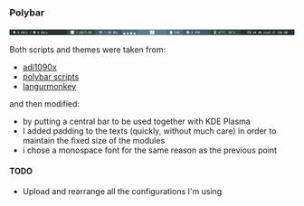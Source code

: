 ### Polybar

![Polybar Preview](Polybar_preview.png?raw=true "Polybar Preview")

Both scripts and themes were taken from:

* [adi1090x](https://github.com/adi1090x/polybar-themes)
* [polybar scripts](https://github.com/polybar/polybar-scripts)
* [langurmonkey](https://gitlab.com/langurmonkey/dotfiles/blob/master/polybar/scripts/memory.sh)

and then modified:

* by putting a central bar to be used together with KDE Plasma
* I added padding to the texts (quickly, without much care) in order to maintain the fixed size of the modules
* i chose a monospace font for the same reason as the previous point

#### TODO
* Upload and rearrange all the configurations I'm using
